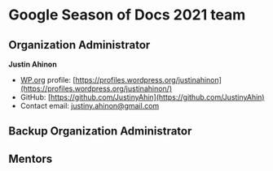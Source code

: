 # Google Season of Docs 2021 team

## Organization Administrator

**Justin Ahinon**

- [WP.org](http://wp.org) profile: [https://profiles.wordpress.org/justinahinon](https://profiles.wordpress.org/justinahinon/)
- GitHub: [https://github.com/JustinyAhin](https://github.com/JustinyAhin)
- Contact email: [justiny.ahinon@gmail.com](mailto:justiny.ahinon@gmail.com)

## Backup Organization Administrator

## Mentors